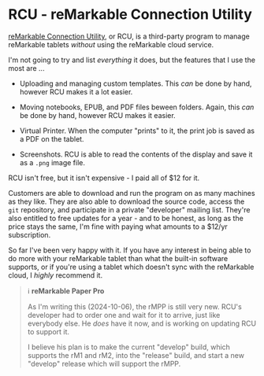 # RCU - reMarkable Connection Utility

[reMarkable Connection Utility](http://www.davisr.me/projects/rcu/), or RCU, is a third-party program to manage reMarkable tablets *without* using the reMarkable cloud service.

I'm not going to try and list *everything* it does, but the features that I use the most are ...

* Uploading and managing custom templates. This *can* be done by hand, however RCU makes it a lot easier.

* Moving notebooks, EPUB, and PDF files beween folders. Again, this *can* be done by hand, however RCU makes it easier.

* Virtual Printer. When the computer "prints" to it, the print job is saved as a PDF on the tablet.

* Screenshots. RCU is able to read the contents of the display and save it as a `.png` image file.

RCU isn't free, but it isn't expensive - I paid all of $12 for it.

Customers are able to download and run the program on as many machines as they like. They are also able to download the source code, access the `git` repository, and participate in a private "developer" mailing list. They're also entitled to free updates for a year - and to be honest, as long as the price stays the same, I'm fine with paying what amounts to a $12/yr subscription.

So far I've been very happy with it. If you have any interest in being able to do more with your reMarkable tablet than what the built-in software supports, or if you're using a tablet which doesn't sync with the reMarkable cloud, I *highly* recommend it.

> &#x2139;&#xFE0F; **reMarkable Paper Pro**
>
> As I'm writing this (2024-10-06), the rMPP is still very new. RCU's developer had to order one and wait for it to arrive, just like everybody else. He *does* have it now, and is working on updating RCU to support it.
>
> I believe his plan is to make the current "develop" build, which supports the rM1 and rM2, into the "release" build, and start a new "develop" release which will support the rMPP.
